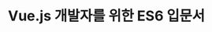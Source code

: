 ---
title: Vue.js 개발자를 위한 ES6 입문서
lang: en-US
home: true
heroImage: logo.png
actionText: 배우기 시작 →
actionLink: /es6/guide
# features:
# - title: Simplicity First
#   details: Minimal setup with markdown-centered project structure helps you focus on writing.
# - title: Vue-Powered
#   details: Enjoy the dev experience of Vue + webpack, use Vue components in markdown, and develop custom themes with Vue.
# - title: Performant
#   details: VuePress generates pre-rendered static HTML for each page, and runs as an SPA once a page is loaded.
footer: MIT Licensed | Copyright © 2018-present Captain Pangyo
---